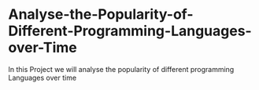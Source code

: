 # Analyse-the-Popularity-of-Different-Programming-Languages-over-Time
In this Project we will analyse the popularity of different programming Languages over time
